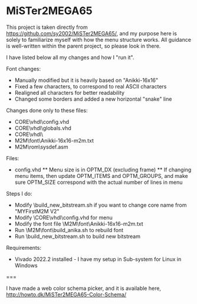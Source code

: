 MiSTer2MEGA65
=============

This project is taken directly from
https://github.com/sy2002/MiSTer2MEGA65/, and my purpose here is solely to familiarize myself with how the menu structure works.
All guidance is well-written within the parent project, so please look in
there.

I have listed below all my changes and how I "run it".

Font changes:
* Manually modified but it is heavily based on "Anikki-16x16"
* Fixed a few characters, to correspond to real ASCII characters
* Realigned all characters for better readability
* Changed some borders and added a new horizontal "snake" line

Changes done only to these files:
* CORE\vhdl\config.vhd
* CORE\vhdl\globals.vhd
* CORE\vhdl\
* M2M\font\Anikki-16x16-m2m.txt
* M2M\rom\sysdef.asm

Files:
* config.vhd
** Menu size is in OPTM_DX (excluding frame)
** If changing menu items, then update OPTM_ITEMS and OPTM_GROUPS, and make
sure OPTM_SIZE correspond with the actual number of lines in menu

Steps I do:
* Modify \build_new_bitstream.sh if you want to change core name from
"MYFirstM2M V2"
* Modify \CORE\vhdl\config.vhd for menu 
* Modify the font file \M2M\font\Anikki-16x16-m2m.txt
* Run \M2M\font\build_anika.sh to rebuild font
* Run \build_new_bitstream.sh to build new bitstream

Requirements:
* Vivado 2022.2 installed - I have my setup in Sub-system for Linux in Windows

===

I have made a web color schema picker, and it is available here, http://howto.dk/MiSTer2MEGA65-Color-Schema/



